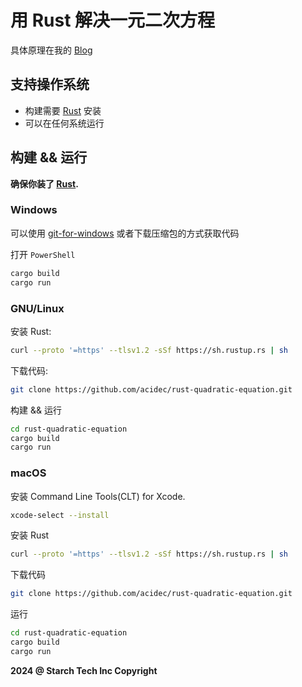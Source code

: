 # 用 Rust 解决一元二次方程

具体原理在我的 [Blog](https://acidec.github.io/2022/11/04/rust-quadratic-equation/)
## 支持操作系统
* 构建需要 [Rust](https://rust-lang.org) 安装
* 可以在任何系统运行
## 构建 && 运行
**确保你装了 [Rust](https://rust-lang.org).**
### Windows
可以使用 [git-for-windows](https://git-scm.com/download/win) 或者下载压缩包的方式获取代码

打开 ``PowerShell``
```cmd
cargo build
cargo run
```
### GNU/Linux
安装 Rust:
```bash
curl --proto '=https' --tlsv1.2 -sSf https://sh.rustup.rs | sh
```
下载代码:
```bash
git clone https://github.com/acidec/rust-quadratic-equation.git
```
构建 && 运行
```bash
cd rust-quadratic-equation
cargo build
cargo run
```
### macOS
安装 Command Line Tools(CLT) for Xcode.
```bash
xcode-select --install
```
安装 Rust
```bash
curl --proto '=https' --tlsv1.2 -sSf https://sh.rustup.rs | sh
```
下载代码
```bash
git clone https://github.com/acidec/rust-quadratic-equation.git
```
运行
```bash
cd rust-quadratic-equation
cargo build
cargo run
```

**2024 @ Starch Tech Inc Copyright**
